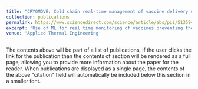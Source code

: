 ```yaml
---
title: "CRYOMOVE: Cold chain real-time management of vaccine delivery using PCM and deep learning"
collection: publications
permalink: https://www.sciencedirect.com/science/article/abs/pii/S1359431124016302
excerpt: 'Use of ML for real time monitoring of vaccines preventing the loss of efficacy.'
venue: 'Applied Thermal Engineering'
---
```


The contents above will be part of a list of publications, if the user clicks the link for the publication than the contents of section will be rendered as a full page, allowing you to provide more information about the paper for the reader. When publications are displayed as a single page, the contents of the above "citation" field will automatically be included below this section in a smaller font.
